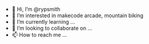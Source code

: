 - 👋 Hi, I’m @rypsmith
- 👀 I’m interested in makecode arcade, mountain biking
- 🌱 I’m currently learning ...
- 💞️ I’m looking to collaborate on ...
- 📫 How to reach me ...

<!---
rypsmith/rypsmith is a ✨ special ✨ repository because its `README.md` (this file) appears on your GitHub profile.
You can click the Preview link to take a look at your changes.
--->
